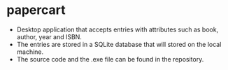 # papercart
 - Desktop application that accepts entries with attributes such as book, author, year and ISBN.
 - The entries are stored in a SQLite database that will stored on the local machine. 
 - The source code and the .exe file can be found in the repository. 
